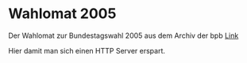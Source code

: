# Wahlomat 2005

Der Wahlomat zur Bundestagswahl 2005 aus dem Archiv der bpb [Link](https://www.bpb.de/themen/wahl-o-mat/45817/wahl-o-mat-archiv-weitere-wahlen/)

Hier damit man sich einen HTTP Server erspart.
